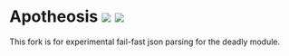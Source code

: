 # Apotheosis [![](http://cf.way2muchnoise.eu/apotheosis.svg)](https://www.curseforge.com/minecraft/mc-mods/apotheosis) [![](http://cf.way2muchnoise.eu/versions/apotheosis.svg)](https://www.curseforge.com/minecraft/mc-mods/apotheosis)

This fork is for experimental fail-fast json parsing for the deadly module.
